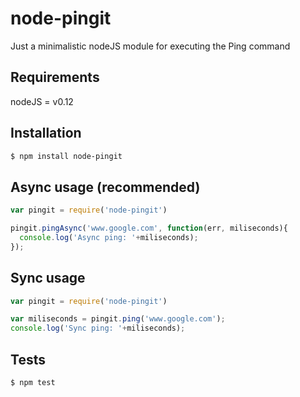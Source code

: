 # node-pingit
Just a minimalistic nodeJS module for executing the Ping command

Requirements
------------
nodeJS = v0.12 
 
Installation
------------

``` bash
$ npm install node-pingit
```

Async usage (recommended)
---------

```js
var pingit = require('node-pingit')

pingit.pingAsync('www.google.com', function(err, miliseconds){
  console.log('Async ping: '+miliseconds); 
});
```

Sync usage
---------

```js
var pingit = require('node-pingit')

var miliseconds = pingit.ping('www.google.com');
console.log('Sync ping: '+miliseconds); 
```

Tests
-----

``` bash
$ npm test
```
